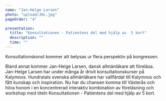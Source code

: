 ```yaml
---
name: "Jan-Helge Larsen"
photo: "upload/JHL.jpg"
pageOrder: "4"

presentation:
  title: "Konsultationen - Patientens del med hjälp av  5 kort"
  description: ""
  time: ""
---
```

Konsultationskonst kommer att belysas ur flera perspektiv på kongressen. 

Bland annat kommer Jan-Helge Larsen, dansk allmänläkare att föreläsa. Jan-Helge Larsen har under många år drivit konsultationskurser på Kalymnos. Hundratals svenska allmänläkare har vallfärdat till Kalymnos och fått kunskap och inspiration. Nu har du chansen komma till Västerås och höra honom i en koncentrerad interaktiv kombination av föreläsning och workshop med titeln Konsultationen - Patientens del med hjälp av  5 kort.
